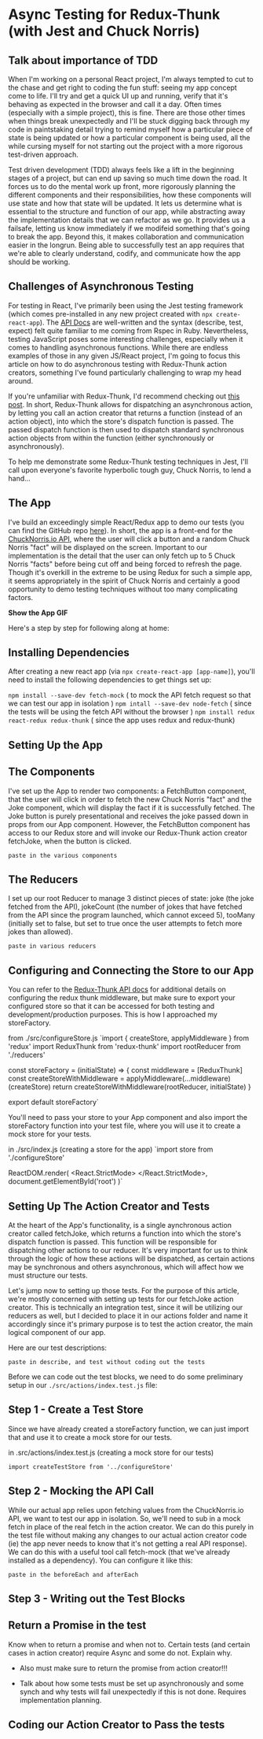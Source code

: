# Async Testing for Redux-Thunk (with Jest and Chuck Norris)

## Talk about importance of TDD

When I'm working on a personal React project, I'm always tempted to cut to the chase and get right to coding the fun stuff: seeing my app concept come to life.  I'll try and get a quick UI up and running, verify that it's behaving as expected in the browser and call it a day.  Often times (especially with a simple project), this is fine.  There are those other times when things break unexpectedly and I'll be stuck digging back through my code in paintstaking detail trying to remind myself how a particular piece of state is being updated or how a particular component is being used, all the while cursing myself for not starting out the project with a more rigorous test-driven approach.

Test driven development (TDD) always feels like a lift in the beginning stages of a project, but can end up saving so much time down the road.  It forces us to do the mental work up front, more rigorously planning the different components and their responsibilities, how these components will use state and how that state will be updated.  It lets us determine what is essential to the structure and function of our app, while abstracting away the implementation details that we can refactor as we go.  It provides us a failsafe, letting us know immediately if we modifeid something that's going to break the app.   Beyond this, it makes collaboration and communication easier in the longrun.  Being able to successfully test an app requires that we're able to clearly understand, codify, and communicate how the app should be working.  

## Challenges of Asynchronous Testing

For testing in React, I've primarily been using the Jest testing framework (which comes pre-installed in any new project created with `npx create-react-app`).  The [API Docs]() are well-written and the syntax (describe, test, expect) felt quite familiar to me coming from Rspec in Ruby.  Nevertheless, testing JavaScript poses some interesting challenges, especially when it comes to handling asynchronous functions.  While there are endless examples of those in any given JS/React project, I'm going to focus this article on how to do asynchronous testing with Redux-Thunk action creators, something I've found particularly challenging to wrap my head around.

If you're unfamiliar with Redux-Thunk, I'd recommend checking out [this post](https://www.digitalocean.com/community/tutorials/redux-redux-thunk#:~:text=Redux%20Thunk%20is%20a%20middleware,asynchronous%20operations%20have%20been%20completed.).  In short, Redux-Thunk allows for dispatching an asynchronous action, by letting you call an action creator that returns a function (instead of an action object), into which the store's dispatch function is passed.  The passed dispatch function is then used to dispatch standard synchronous action objects from within the function (either synchronously or asynchronously).

To help me demonstrate some Redux-Thunk testing techniques in Jest, I'll call upon everyone's favorite hyperbolic tough guy, Chuck Norris, to lend a hand...

## The App

I've build an exceedingly simple React/Redux app to demo our tests (you can find the GitHub repo [here]()).  In short, the app is a front-end for the [ChuckNorris.io API](https://api.chucknorris.io/), where the user will click a button and a random Chuck Norris 
"fact" will be displayed on the screen.  Important to our implementation is the detail that the user can only fetch up to 5 Chuck Norris "facts" before being cut off and being forced to refresh the page.  Though it's overkill in the extreme to be using Redux for such a simple app, it seems appropriately in the spirit of Chuck Norris and certainly a good opportunity to demo testing techniques without too many complicating factors. 

**Show the App GIF**

Here's a step by step for following along at home:

## Installing Dependencies

After creating a new react app (via `npx create-react-app [app-name]`), you'll need to install the following dependencies to get things set up:

`npm install --save-dev fetch-mock` ( to mock the API fetch request so that we can test our app in isolation )
`npm intall --save-dev node-fetch` ( since the tests will be using the fetch API without the browser )
`npm install redux react-redux redux-thunk` ( since the app uses redux and redux-thunk)

## Setting Up the App

## The Components

I've set up the App to render two components: a FetchButton component, that the user will click in order to fetch the new Chuck Norris "fact" and the Joke component, which will display the fact if it is successfully fetched.  The Joke button is purely presentational and receives the joke passed down in props from our App component.  However, the FetchButton component has access to our Redux store and will invoke our Redux-Thunk action creator fetchJoke, when the button is clicked.  

`paste in the various components`

## The Reducers

I set up our root Reducer to manage 3 distinct pieces of state: joke (the joke fetched from the API), jokeCount (the number of jokes that have fetched from the API since the program launched, which cannot exceed 5), tooMany (initially set to false, but set to true once the user attempts to fetch more jokes than allowed).

`paste in various reducers`

## Configuring and Connecting the Store to our App

You can refer to the [Redux-Thunk API docs]() for additional details on configuring the redux thunk middleware, but make sure to export your configured store so that it can be accessed for both testing and development/production purposes.  This is how I approached my storeFactory.

from ./src/configureStore.js
`import { createStore, applyMiddleware } from 'redux'
import ReduxThunk from 'redux-thunk'
import rootReducer from './reducers'

const storeFactory = (initialState) => {
    const middleware = [ReduxThunk]
    const createStoreWithMiddleware = applyMiddleware(...middleware)(createStore)
    return createStoreWithMiddleware(rootReducer, initialState)
}

export default storeFactory`

You'll need to pass your store to your App component and also import the storeFactory function into your test file, where you will use it to create a mock store for your tests.

in ./src/index.js (creating a store for the app)
`import store from './configureStore'

ReactDOM.render(
  <React.StrictMode>
    <Provider store={store()}><App /></Provider>
  </React.StrictMode>,
  document.getElementById('root')
)`


## Setting Up The Action Creator and Tests

At the heart of the App's functionality, is a single aynchronous action creator called fetchJoke, which returns a function into which the store's dispatch function is passed.  This function will be responsible for dispatching other actions to our reducer.  It's very important for us to think through the logic of how these actions will be dispatched, as certain actions may be synchronous and others asynchronous, which will affect how we must structure our tests.

Let's jump now to setting up those tests.  For the purpose of this article, we're mostly concerned with setting up tests for our fetchJoke action creator.  This is technically an integration test, since it will be utilizing our reducers as well, but I decided to place it in our actions folder and name it accordingly since it's primary purpose is to test the action creator, the main logical component of our app.

Here are our test descriptions:

`paste in describe, and test without coding out the tests`

Before we can code out the test blocks, we need to do some preliminary setup in our `./src/actions/index.test.js` file:

## Step 1 - Create a Test Store

Since we have already created a storeFactory function, we can just import that and use it to create a mock store for our tests.

in .src/actions/index.test.js (creating a mock store for our tests)

`import createTestStore from '../configureStore'`


## Step 2 - Mocking the API Call

While our actual app relies upon fetching values from the ChuckNorris.io API, we want to test our app in isolation.  So, we'll need to sub in a mock fetch in place of the real fetch in the action creator.  We can do this purely in the test file without making any changes to our actual action creator code (ie) the app never needs to know that it's not getting a real API response).  We can do this with a useful tool call fetch-mock (that we've already installed as a dependency).  You can configure it like this:

`paste in the beforeEach and afterEach`

## Step 3 - Writing out the Test Blocks





## Return a Promise in the test 

Know when to return a promise and when not to.  Certain tests (and certain cases in action creator) require Async and some do not.  Explain why.

* Also must make sure to return the promise from action creator!!!

* Talk about how some tests must be set up asynchronously and some synch and why tests will fail unexpectedly if this is not done.  Requires implementation planning.

## Coding our Action Creator to Pass the tests